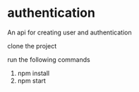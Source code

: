 # authentication
An api for creating user and authentication

clone the project 

run the following commands

1. npm install
2. npm start
